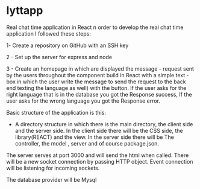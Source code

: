 # lyttapp
Real chat time application in  React
n order to develop the real chat time application I followed these steps: 

1- Create a repository on GitHub with an SSH key

2 - Set up the server for express and node

3 - Create an homepage in which are displayed the message - request sent by the users throughout the component build in React with a simple text - box  in which the user write the message to send the request to the back end texting the language as well) with the button. 
If  the user asks for the right language that is in the database you got the Response success, 
If the user asks for the wrong language you got the Response error.

Basic structure of the application is this: 

- A directory structure in which there is the main directory, the client side and the server side. In the client side there will be the CSS side, the library(REACT) and the view. In the server side there will be
The controller, the model , server and of course package.json. 

The server serves at port 3000 and will send the html when called. 
There will be a  new socket connection by passing HTTP object. 
Event connection will be listening for incoming sockets. 

The database provider will be Mysql

